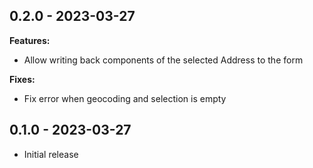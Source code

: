 ## 0.2.0 - 2023-03-27

**Features:**
* Allow writing back components of the selected Address to the form

**Fixes:**
* Fix error when geocoding and selection is empty

## 0.1.0 - 2023-03-27

- Initial release
